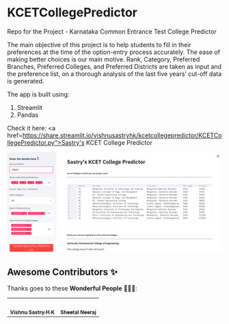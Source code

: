 # KCETCollegePredictor
Repo for the Project - Karnataka Common Entrance Test College Predictor

The main objective of this project is to help students to fill in their preferences at the time of the option-entry process accurately. The ease of making better choices is our main motive. Rank, Category, Preferred Branches, Preferred Colleges, and Preferred Districts are taken as input and the preference list, on a thorough analysis of the last five years’ cut-off data is generated.

The app is built using:

1. Streamlit
2. Pandas


Check it here: <a href=https://share.streamlit.io/vishnusastryhk/kcetcollegepredictor/KCETCollegePredictor.py">Sastry's KCET College Predictor</a>

![SCREENSHOT](https://github.com/VishnuSastryHK/KCETCollegePredictor/blob/master/KCET.png)

## Awesome Contributors ✨

Thanks goes to these **Wonderful People** 👨🏻‍💻:       

<!-- ALL-CONTRIBUTORS-LIST:START - Do not remove or modify this section -->
<!-- prettier-ignore-start -->
<!-- markdownlint-disable -->

<!-- 1st Row -->
<table>
<tr>
<td align="center"><a href="https://github.com/VishnuSastryHK"><img src="https://avatars.githubusercontent.com/u/42547521?v=4" width="100px;" alt=""/><br /><sub><b>Vishnu Sastry H K</b></sub></a><br /></td>
 
<td align="center"><a href="https://github.com/sheetalneeraj"><img src="https://avatars.githubusercontent.com/u/42382485?v=4" width="100px;" alt=""/><br /><sub><b>Sheetal Neeraj</b></sub></a><br /></td>
